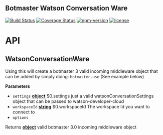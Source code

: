 ## Botmaster Watson Conversation Ware

[![Build Status](https://travis-ci.org/botmasterai/botmaster-watson-conversation-ware.svg?branch=master)](https://travis-ci.org/botmasterai/botmaster-watson-conversation-ware)
[![Coverage Status](https://coveralls.io/repos/github/botmasterai/botmaster-watson-conversation-ware/badge.svg?branch=master)](https://coveralls.io/github/botmasterai/botmaster-watson-conversation-ware?branch=master)
[![npm-version](https://img.shields.io/npm/v/botmaster-watson-conversation-ware.svg)](https://www.npmjs.com/package/botmaster-watson-conversation-ware)
[![license](https://img.shields.io/github/license/mashape/apistatus.svg?maxAge=2592000)](LICENSE)

# API

<!-- Generated by documentation.js. Update this documentation by updating the source code. -->

## WatsonConversationWare

Using this will create a botmaster 3 valid incoming middleware object
that can be added by simply doing: `botmaster.use` (See example below)

**Parameters**

-   `settings` **[object](https://developer.mozilla.org/en-US/docs/Web/JavaScript/Reference/Global_Objects/Object)** $0.settings just a valid watsonConversationSettings
    object that can be passed to watson-developer-cloud
-   `workspaceId` **[string](https://developer.mozilla.org/en-US/docs/Web/JavaScript/Reference/Global_Objects/String)** $0.workspaceId The workspace Id you want to
    connect to
-   `options`  

Returns **[object](https://developer.mozilla.org/en-US/docs/Web/JavaScript/Reference/Global_Objects/Object)** valid botmaster 3.0 incoming middleware object
